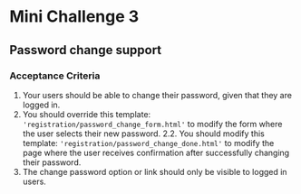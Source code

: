 # Mini Challenge 3

## Password change support  

### Acceptance Criteria
1. Your users should be able to change their password, given that they are logged in.
2. You should override this template: `'registration/password_change_form.html'` to modify the form where the  user selects their new password.
2.2. You should modify this template: `'registration/password_change_done.html'` to modify the page where the user receives confirmation after successfully changing their password.
3. The change password option or link should only be visible to logged in users.